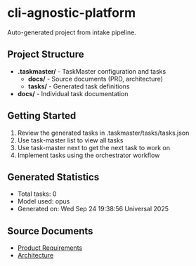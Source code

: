 # cli-agnostic-platform

Auto-generated project from intake pipeline.

## Project Structure

- **.taskmaster/** - TaskMaster configuration and tasks
  - **docs/** - Source documents (PRD, architecture)
  - **tasks/** - Generated task definitions
- **docs/** - Individual task documentation

## Getting Started

1. Review the generated tasks in .taskmaster/tasks/tasks.json
2. Use task-master list to view all tasks
3. Use task-master next to get the next task to work on
4. Implement tasks using the orchestrator workflow

## Generated Statistics

- Total tasks: 0
- Model used: opus
- Generated on: Wed Sep 24 19:38:56 Universal 2025

## Source Documents

- [Product Requirements](/.taskmaster/docs/prd.txt)
- [Architecture](/.taskmaster/docs/architecture.md)
